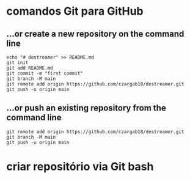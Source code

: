 # comandos Git para GitHub

## …or create a new repository on the command line
```
echo "# destreamer" >> README.md
git init
git add README.md
git commit -m "first commit"
git branch -M main
git remote add origin https://github.com/czargab18/destreamer.git
git push -u origin main
```
## …or push an existing repository from the command line
```
git remote add origin https://github.com/czargab18/destreamer.git
git branch -M main
git push -u origin main
```

# criar repositório via Git bash